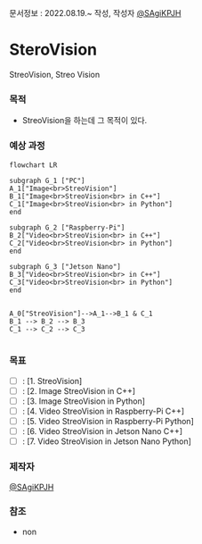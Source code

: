 문서정보 : 2022.08.19.~ 작성, 작성자 [@SAgiKPJH](https://github.com/SAgiKPJH)

# SteroVision
StreoVision, Streo Vision

### 목적
- StreoVision을 하는데 그 목적이 있다.

### 예상 과정

```mermaid
flowchart LR

subgraph G_1 ["PC"]
A_1["Image<br>StreoVision"]
B_1["Image<br>StreoVision<br> in C++"]
C_1["Image<br>StreoVision<br> in Python"]
end

subgraph G_2 ["Raspberry-Pi"]
B_2["Video<br>StreoVision<br> in C++"]
C_2["Video<br>StreoVision<br> in Python"]
end

subgraph G_3 ["Jetson Nano"]
B_3["Video<br>StreoVision<br> in C++"]
C_3["Video<br>StreoVision<br> in Python"]
end


A_0["StreoVision"]-->A_1-->B_1 & C_1
B_1 --> B_2 --> B_3
C_1 --> C_2 --> C_3


```

### 목표
- [ ] : [1. StreoVision]
- [ ] : [2. Image StreoVision in C++]
- [ ] : [3. Image StreoVision in Python]
- [ ] : [4. Video StreoVision in Raspberry-Pi C++]
- [ ] : [5. Video StreoVision in Raspberry-Pi Python]
- [ ] : [6. Video StreoVision in Jetson Nano C++]
- [ ] : [7. Video StreoVision in Jetson Nano Python]

### 제작자
[@SAgiKPJH](https://github.com/SAgiKPJH)

### 참조
- non
